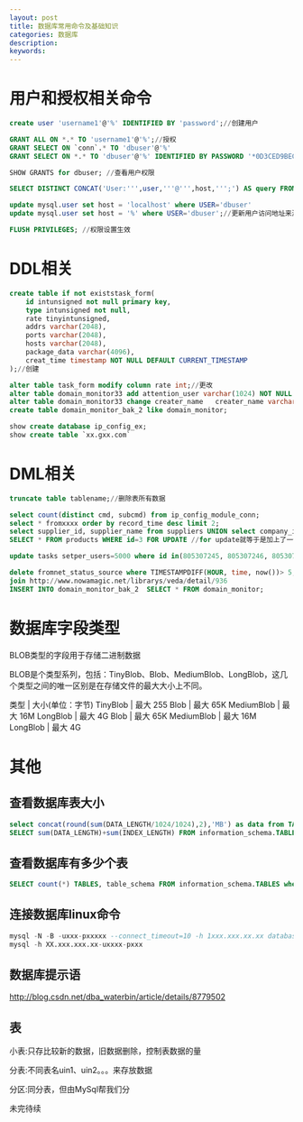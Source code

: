 ```yaml
---
layout: post
title: 数据库常用命令及基础知识
categories: 数据库
description: 
keywords: 
---
```




# 用户和授权相关命令

```sql
create user 'username1'@'%' IDENTIFIED BY 'password';//创建用户

GRANT ALL ON *.* TO 'username1'@'%';//授权
GRANT SELECT ON `conn`.* TO 'dbuser'@'%'
GRANT SELECT ON *.* TO 'dbuser'@'%' IDENTIFIED BY PASSWORD '*0D3CED9BEC10A777AEC23CCC353A8C08A633045E'

SHOW GRANTS for dbuser; //查看用户权限

SELECT DISTINCT CONCAT('User:''',user,'''@''',host,''';') AS query FROM mysql.user; //查看所有用户

update mysql.user set host = 'localhost' where USER='dbuser'
update mysql.user set host = '%' where USER='dbuser';//更新用户访问地址来源范围

FLUSH PRIVILEGES; //权限设置生效
```



# DDL相关

```sql
create table if not existstask_form(
    id intunsigned not null primary key,
    type intunsigned not null,
    rate tinyintunsigned,
    addrs varchar(2048),
    ports varchar(2048),
    hosts varchar(2048),
    package_data varchar(4096),
    creat_time timestamp NOT NULL DEFAULT CURRENT_TIMESTAMP 
);//创建

alter table task_form modify column rate int;//更改
alter table domain_monitor33 add attention_user varchar(1024) NOT NULL DEFAULT '';  
alter table domain_monitor33 change creater_name   creater_name varchar(32) NOT NULL DEFAULT ''; 
create table domain_monitor_bak_2 like domain_monitor; 

show create database ip_config_ex;
show create table `xx.gxx.com`
```



# DML相关

```sql
truncate table tablename;//删除表所有数据

select count(distinct cmd, subcmd) from ip_config_module_conn;
select * fromxxxx order by record_time desc limit 2;
select supplier_id, supplier_name from suppliers UNION select company_id, company_name from companies ORDER BY 2;
SELECT * FROM products WHERE id=3 FOR UPDATE //for update就等于是加上了一个写锁，会把表锁住无法修改;

update tasks setper_users=5000 where id in(805307245, 805307246, 805307247, 805307248,805307249,805307465, 805307471, 805307472);

delete fromnet_status_source where TIMESTAMPDIFF(HOUR, time, now())> 5;
join http://www.nowamagic.net/librarys/veda/detail/936
INSERT INTO domain_monitor_bak_2  SELECT * FROM domain_monitor; 
```



# 数据库字段类型

BLOB类型的字段用于存储二进制数据

BLOB是个类型系列，包括：TinyBlob、Blob、MediumBlob、LongBlob，这几个类型之间的唯一区别是在存储文件的最大大小上不同。

类型          |      大小(单位：字节)
TinyBlob     |        最大 255
Blob          |          最大 65K
MediumBlob    |   最大 16M
LongBlob       |     最大 4G
Blob            |        最大 65K
MediumBlob    |   最大 16M
LongBlob      |      最大 4G



# 其他

## 查看数据库表大小

```sql
select concat(round(sum(DATA_LENGTH/1024/1024),2),'MB') as data from TABLES where table_schema = 'hummer_cs_cmd_delayed';
SELECT sum(DATA_LENGTH)+sum(INDEX_LENGTH) FROM information_schema.TABLES whereTABLE_SCHEMA='数据库名';
```

## 查看数据库有多少个表

```sql
SELECT count(*) TABLES, table_schema FROM information_schema.TABLES where table_schema = 'domain' GROUP BY table_schema; 
```

## 连接数据库linux命令

```sql
mysql -N -B -uxxx-pxxxxx --connect_timeout=10 -h 1xxx.xxx.xx.xx database
mysql -h XX.xxx.xxx.xx-uxxxx-pxxx 
```

## 数据库提示语

<http://blog.csdn.net/dba_waterbin/article/details/8779502>


## 表
小表:只存比较新的数据，旧数据删除，控制表数据的量

分表:不同表名uin1、uin2。。。来存放数据

分区:同分表，但由MySql帮我们分


未完待续



